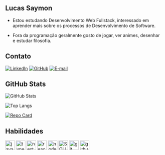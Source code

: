 ## Lucas Saymon

- Estou estudando Desenvolvimento Web Fullstack, interessado em aprender mais sobre os processos de Desenvolvimento de Software.

- Fora da programação geralmente gosto de jogar, ver animes, desenhar e estudar filosofia.

## Contato

[![LinkedIn](https://img.shields.io/badge/LinkedIn-000?style=for-the-badge&logo=linkedin&logoColor=0E76A8)](https://www.linkedin.com/in/lucas-saymon/)
[![GitHub](https://img.shields.io/badge/GitHub-000?style=for-the-badge&logo=github&logoColor=white)](+https://github.com/lucassaymon1)
[![E-mail](https://img.shields.io/badge/-Email-000?style=for-the-badge&logo=microsoft-outlook&logoColor=007BFF)](mailto:lucassaymon.dev@gmail.com)

## GitHub Stats

![GitHub Stats](https://github-readme-stats.vercel.app/api?username=lucassaymon1&theme=transparent&bg_color=000&border_color=30A3DC&show_icons=true&icon_color=30A3DC&title_color=E94D5F&text_color=FFF)

![Top Langs](https://github-readme-stats-git-masterrstaa-rickstaa.vercel.app/api/top-langs/?username=lucassaymon1&layout=compact&bg_color=000&border_color=30A3DC&title_color=E94D5F&text_color=FFF)

[![Repo Card](https://github-readme-stats.vercel.app/api/pin/?username=lucassaymon1&repo=foodexplorer-api&bg_color=000&border_color=30A3DC&show_icons=true&icon_color=30A3DC&title_color=E94D5F&text_color=FFF)](https://github.com/lucassaymon1/foodexplorer-api)

## Habilidades

<img  align="center" alt="javascript" width="30" src="https://cdn.jsdelivr.net/gh/devicons/devicon/icons/javascript/javascript-original.svg" />
<img  align="center" alt="typescript" width="30" src="https://cdn.jsdelivr.net/gh/devicons/devicon/icons/typescript/typescript-original.svg" />
<img  align="center" alt="nextJS" width="30" src="https://cdn.jsdelivr.net/gh/devicons/devicon/icons/nextjs/nextjs-original.svg" />
<img  align="center" alt="reactJS" width="30" src="https://cdn.jsdelivr.net/gh/devicons/devicon/icons/react/react-original.svg" />
<img  align="center" alt="nodeJS" width="30" src="https://cdn.jsdelivr.net/gh/devicons/devicon/icons/nodejs/nodejs-original.svg" />
<img  align="center" alt="SQLite" width="30" src="https://cdn.jsdelivr.net/gh/devicons/devicon/icons/sqlite/sqlite-original.svg" />
<img  align="center" alt="git" width="30" src="https://cdn.jsdelivr.net/gh/devicons/devicon/icons/git/git-original.svg" />
<img  align="center" alt="github" width="30" src="https://cdn.jsdelivr.net/gh/devicons/devicon/icons/github/github-original.svg" />
